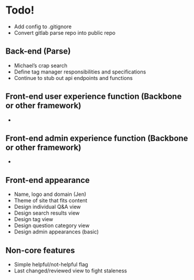 # Todo!
+ Add config to .gitignore
+ Convert gitlab parse repo into public repo

## Back-end (Parse)
+ Michael’s crap search
+ Define tag manager responsibilities and specifications
+ Continue to stub out api endpoints and functions

## Front-end user experience function (Backbone or other framework)
+ 

## Front-end admin experience function (Backbone or other framework)
+ 

## Front-end appearance
+ Name, logo and domain (Jen)
+ Theme of site that fits content
+ Design individual Q&A view
+ Design search results view
+ Design tag view
+ Design question category view
+ Design admin appearances (basic)

## Non-core features
+ Simple helpful/not-helpful flag
+ Last changed/reviewed view to fight staleness
